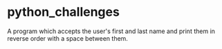 # python_challenges
A program which accepts the user's first and last name and print them in reverse order with a space between them.
